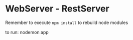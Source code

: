 # WebServer - RestServer

Remember to execute ```npm install``` to rebuild node modules

to run: nodemon app

